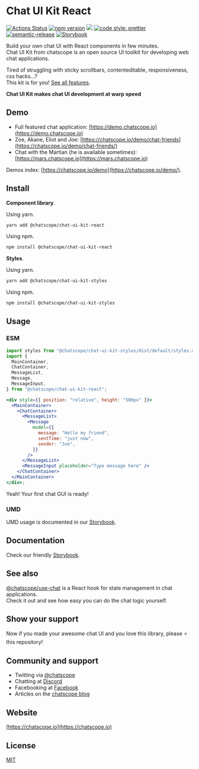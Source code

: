 # Chat UI Kit React

[![Actions Status](https://github.com/chatscope/chat-ui-kit-react/workflows/build/badge.svg)](https://github.com/chatscope/chat-ui-kit-react/actions) [![npm version](https://img.shields.io/npm/v/@chatscope/chat-ui-kit-react.svg?style=flat)](https://npmjs.com/@chatscope/chat-ui-kit-react) [![](https://img.shields.io/npm/l/@chatscope/chat-ui-kit-react?dummy=unused)](https://github.com/chatscope/chat-ui-kit-react/blob/master/LICENSE) [![code style: prettier](https://img.shields.io/badge/code_style-prettier-ff69b4.svg?style=flat-square)](https://github.com/prettier/prettier) [![semantic-release](https://img.shields.io/badge/%20%20%F0%9F%93%A6%F0%9F%9A%80-semantic--release-e10079.svg)](https://github.com/semantic-release/semantic-release) [![Storybook](https://cdn.jsdelivr.net/gh/storybookjs/brand@master/badge/badge-storybook.svg)](https://chatscope.io/storybook/react/)

Build your own chat UI with React components in few minutes.  
Chat UI Kit from chatscope is an open source UI toolkit for developing web chat applications.

Tired of struggling with sticky scrollbars, contenteditable, responsiveness, css hacks...?  
This kit is for you! [See all features](https://chatscope.io/features).

**Chat UI Kit makes chat UI development at warp speed**

## Demo

- Full featured chat application: [https://demo.chatscope.io](https://demo.chatscope.io)
- Zoe, Akane, Eliot and Joe: [https://chatscope.io/demo/chat-friends](https://chatscope.io/demo/chat-friends/)
- Chat with the Martian (he is available sometimes): [https://mars.chatscope.io](https://mars.chatscope.io)

Demos index: [https://chatscope.io/demo](https://chatscope.io/demo/).

## Install

**Component library**.

Using yarn.

```sh
yarn add @chatscope/chat-ui-kit-react
```

Using npm.

```sh
npm install @chatscope/chat-ui-kit-react
```

**Styles**.

Using yarn.

```sh
yarn add @chatscope/chat-ui-kit-styles
```

Using npm.

```sh
npm install @chatscope/chat-ui-kit-styles
```

## Usage

### ESM

```jsx
import styles from "@chatscope/chat-ui-kit-styles/dist/default/styles.min.css";
import {
  MainContainer,
  ChatContainer,
  MessageList,
  Message,
  MessageInput,
} from "@chatscope/chat-ui-kit-react";

<div style={{ position: "relative", height: "500px" }}>
  <MainContainer>
    <ChatContainer>
      <MessageList>
        <Message
          model={{
            message: "Hello my friend",
            sentTime: "just now",
            sender: "Joe",
          }}
        />
      </MessageList>
      <MessageInput placeholder="Type message here" />
    </ChatContainer>
  </MainContainer>
</div>;
```

Yeah! Your first chat GUI is ready!

### UMD

UMD usage is documented in our [Storybook](https://chatscope.io/storybook/react/).

## Documentation

Check our friendly [Storybook](https://chatscope.io/storybook/react/).

## See also

[@chatscope/use-chat](https://github.com/chatscope/use-chat) is a React hook for state management in chat applications.  
Check it out and see how easy you can do the chat logic yourself.

## Show your support

Now if you made your awesome chat UI and you love this library, please ⭐ this repository!

## Community and support

- Twitting via [@chatscope](https://twitter.com/chatscope)
- Chatting at [Discord](https://discord.gg/TkUYWQRf2M)
- Facebooking at [Facebook](https://www.facebook.com/chatscope)
- Articles on the [chatscope blog](https://chatscope.io/blog/)

## Website

[https://chatscope.io](https://chatscope.io)

## License

[MIT](https://github.com/chatscope/chat-ui-kit-react/blob/master/LICENSE)
